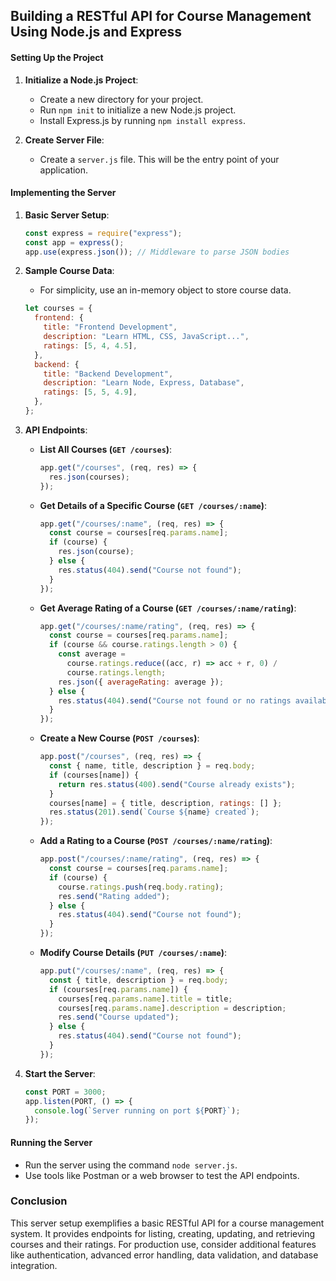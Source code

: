 ## Building a RESTful API for Course Management Using Node.js and Express

#### Setting Up the Project

1. **Initialize a Node.js Project**:

   - Create a new directory for your project.
   - Run `npm init` to initialize a new Node.js project.
   - Install Express.js by running `npm install express`.

2. **Create Server File**:
   - Create a `server.js` file. This will be the entry point of your application.

#### Implementing the Server

1. **Basic Server Setup**:

   ```javascript
   const express = require("express");
   const app = express();
   app.use(express.json()); // Middleware to parse JSON bodies
   ```

2. **Sample Course Data**:

   - For simplicity, use an in-memory object to store course data.

   ```javascript
   let courses = {
     frontend: {
       title: "Frontend Development",
       description: "Learn HTML, CSS, JavaScript...",
       ratings: [5, 4, 4.5],
     },
     backend: {
       title: "Backend Development",
       description: "Learn Node, Express, Database",
       ratings: [5, 5, 4.9],
     },
   };
   ```

3. **API Endpoints**:

   - **List All Courses (`GET /courses`)**:

     ```javascript
     app.get("/courses", (req, res) => {
       res.json(courses);
     });
     ```

   - **Get Details of a Specific Course (`GET /courses/:name`)**:

     ```javascript
     app.get("/courses/:name", (req, res) => {
       const course = courses[req.params.name];
       if (course) {
         res.json(course);
       } else {
         res.status(404).send("Course not found");
       }
     });
     ```

   - **Get Average Rating of a Course (`GET /courses/:name/rating`)**:

     ```javascript
     app.get("/courses/:name/rating", (req, res) => {
       const course = courses[req.params.name];
       if (course && course.ratings.length > 0) {
         const average =
           course.ratings.reduce((acc, r) => acc + r, 0) /
           course.ratings.length;
         res.json({ averageRating: average });
       } else {
         res.status(404).send("Course not found or no ratings available");
       }
     });
     ```

   - **Create a New Course (`POST /courses`)**:

     ```javascript
     app.post("/courses", (req, res) => {
       const { name, title, description } = req.body;
       if (courses[name]) {
         return res.status(400).send("Course already exists");
       }
       courses[name] = { title, description, ratings: [] };
       res.status(201).send(`Course ${name} created`);
     });
     ```

   - **Add a Rating to a Course (`POST /courses/:name/rating`)**:

     ```javascript
     app.post("/courses/:name/rating", (req, res) => {
       const course = courses[req.params.name];
       if (course) {
         course.ratings.push(req.body.rating);
         res.send("Rating added");
       } else {
         res.status(404).send("Course not found");
       }
     });
     ```

   - **Modify Course Details (`PUT /courses/:name`)**:
     ```javascript
     app.put("/courses/:name", (req, res) => {
       const { title, description } = req.body;
       if (courses[req.params.name]) {
         courses[req.params.name].title = title;
         courses[req.params.name].description = description;
         res.send("Course updated");
       } else {
         res.status(404).send("Course not found");
       }
     });
     ```

4. **Start the Server**:
   ```javascript
   const PORT = 3000;
   app.listen(PORT, () => {
     console.log(`Server running on port ${PORT}`);
   });
   ```

#### Running the Server

- Run the server using the command `node server.js`.
- Use tools like Postman or a web browser to test the API endpoints.

### Conclusion

This server setup exemplifies a basic RESTful API for a course management system. It provides endpoints for listing, creating, updating, and retrieving courses and their ratings. For production use, consider additional features like authentication, advanced error handling, data validation, and database integration.

